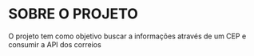 # SOBRE O PROJETO

<p>O projeto tem como objetivo buscar a informações através de um CEP e consumir a API dos correios</p>

